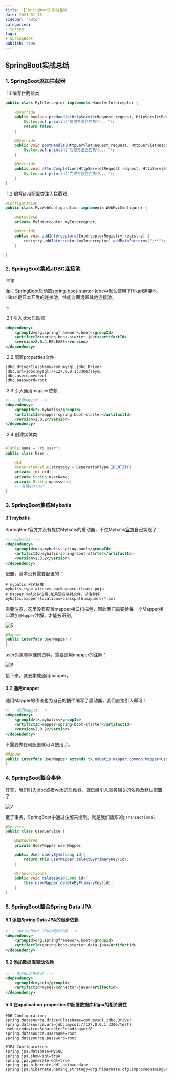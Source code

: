 ```yaml
---
title: 【SpringBoot】实战基础
date: 2021-01-18
sidebar: 'auto'
categories:
- Spring
tags:
- SpringBoot
publish: true
---
```


## SpringBoot实战总结

### 	1. SpringBoot添加拦截器

​		1.1 编写拦截器类

```java
public class MyInterceptor implements HandlerInterceptor {

    @Override
    public boolean preHandle(HttpServletRequest request, HttpServletResponse response, Object handler) throws Exception {
        System.out.println("前置方法正在执行。。。");
        return false;
    }

    @Override
    public void postHandle(HttpServletRequest request, HttpServletResponse response, Object handler, ModelAndView modelAndView) throws Exception {
        System.out.println("后置方法正在执行。。。");
    }

    @Override
    public void afterCompletion(HttpServletRequest request, HttpServletResponse response, Object handler, Exception ex) throws Exception {
        System.out.println("完成方法正在执行。。。");
    }
}

```

​		1.2 编写java配置类注入拦截器

```java
@Configuration
public class MvcWebConfiguration implements WebMvcConfigurer {

    @Autowired
    private MyInterceptor myInterceptor;

    @Override
    public void addInterceptors(InterceptorRegistry registry) {
        registry.addInterceptor(myInterceptor).addPathPatterns("/**");
    }

}
```

### 	2. SpringBoot集成JDBC连接池

:::tip	

tip：SpringBoot启动器spring-boot-starter-jdbc中默认使用了Hikari连接池。Hikari是日本开发的连接池，性能方面远超其他连接池。

:::

​		2.1 引入jdbc启动器

```xml
<dependency>
    <groupId>org.springframework.boot</groupId>
    <artifactId>spring-boot-starter-jdbc</artifactId>
    <version>2.0.4.RELEASE</version>
</dependency>
```

​		2.2 配置properties文件

```properties
jdbc.driverClassName=com.mysql.jdbc.Driver
jdbc.url=jdbc:mysql://127.0.0.1:3306/leyou
jdbc.username=root
jdbc.password=root
```

​		2.3 引入通用mapper依赖

```xml
<!-- 通用mapper -->
<dependency>
    <groupId>tk.mybatis</groupId>
    <artifactId>mapper-spring-boot-starter</artifactId>
    <version>2.0.2</version>
</dependency>
```

​		2.4 创建实体类

```java

@Table(name = "tb_user")
public class User {

    @Id
    @GeneratedValue(strategy = GenerationType.IDENTITY)
    private int uid;
    private String userName;
    private String upassword;
    // 省略get/set...
}
```

### 	3. SpringBoot集成Mybatis

#### 	3.1 mybatis

SpringBoot官方并没有提供Mybatis的启动器，不过Mybatis[官方](https://github.com/mybatis/spring-boot-starter)自己实现了：

```xml
<!--mybatis -->
<dependency>
    <groupId>org.mybatis.spring.boot</groupId>
    <artifactId>mybatis-spring-boot-starter</artifactId>
    <version>1.3.2</version>
</dependency>
```

配置，基本没有需要配置的：

```properties
# mybatis 别名扫描
mybatis.type-aliases-package=cn.itcast.pojo
# mapper.xml文件位置,如果没有映射文件，请注释掉
mybatis.mapper-locations=classpath:mappers/*.xml
```

需要注意，这里没有配置mapper接口扫描包，因此我们需要给每一个Mapper接口添加`@Mapper`注解，才能被识别。

 ![5](http://gitee.com/ichensw/drawing-bed/raw/master/image/5.png)

```java
@Mapper
public interface UserMapper {
}
```

user对象参照课前资料，需要通用mapper的注解：

![6](http://gitee.com/ichensw/drawing-bed/raw/master/image/6.png)

接下来，就去集成通用mapper。



#### 	3.2 通用mapper

通用Mapper的作者也为自己的插件编写了启动器，我们直接引入即可：

```xml
<!-- 通用mapper -->
<dependency>
    <groupId>tk.mybatis</groupId>
    <artifactId>mapper-spring-boot-starter</artifactId>
    <version>2.0.2</version>
</dependency>
```

不需要做任何配置就可以使用了。

```java
@Mapper
public interface UserMapper extends tk.mybatis.mapper.common.Mapper<User>{
}
```



### 4. SpringBoot整合事务

其实，我们引入jdbc或者web的启动器，就已经引入事务相关的依赖及默认配置了

![7](https://gitee.com/ichensw/drawing-bed/raw/master/image/7.png)

至于事务，SpringBoot中通过注解来控制。就是我们熟知的`@Transactional`

```java
@Service
public class UserService {

    @Autowired
    private UserMapper userMapper;

    public User queryById(Long id){
        return this.userMapper.selectByPrimaryKey(id);
    }

    @Transactional
    public void deleteById(Long id){
        this.userMapper.deleteByPrimaryKey(id);
    }
}
```

### 5. SpringBoot整合Spring Data JPA

#### 	5.1 添加Spring Data JPA的起步依赖

```xml
<!-- springBoot JPA的起步依赖 -->
<dependency>
    <groupId>org.springframework.boot</groupId>
    <artifactId>spring-boot-starter-data-jpa</artifactId>
</dependency>
```

#### 	5.2 添加数据库驱动依赖

```xml
<!-- MySQL连接驱动 -->
<dependency>
    <groupId>mysql</groupId>
    <artifactId>mysql-connector-java</artifactId>
</dependency>
```

#### 	5.3 在application.properties中配置数据库和jpa的相关属性

```properties
#DB Configuration:
spring.datasource.driverClassName=com.mysql.jdbc.Driver
spring.datasource.url=jdbc:mysql://127.0.0.1:3306/test?useUnicode=true&characterEncoding=utf8
spring.datasource.username=root
spring.datasource.password=root

#JPA Configuration:
spring.jpa.database=MySQL
spring.jpa.show-sql=true
spring.jpa.generate-ddl=true
spring.jpa.hibernate.ddl-auto=update
spring.jpa.hibernate.naming_strategy=org.hibernate.cfg.ImprovedNamingStrategy
```

